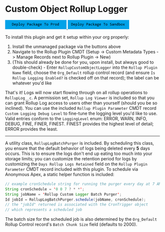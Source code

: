 # Custom Object Rollup Logger

<a href="https://login.salesforce.com/packaging/installPackage.apexp?p0=04t6g000008SirvAAC">
  <img alt="Deploy to Salesforce"
       src="../../media/deploy-package-to-prod.png">
</a>

<a href="https://test.salesforce.com/packaging/installPackage.apexp?p0=04t6g000008SirvAAC">
  <img alt="Deploy to Salesforce Sandbox"
       src="../../media/deploy-package-to-sandbox.png">
</a>

To install this plugin and get it setup within your org properly:

1. Install the unmanaged package via the buttons above
2. Navigate to the Rollup Plugin CMDT (Setup -> Custom Metadata Types -> Manage Records next to Rollup Plugin -> New)
3. (This should already be done for you, upon install, but always good to double-check) - Enter `RollupCustomObjectLogger` into the `Rollup Plugin Name` field, choose the `Org_Default` rollup control record (and ensure `Is Rollup Logging Enabled?` is checked off on that record); the label can be whatever you'd like

That's it! Logs will now start flowing through on all rollup operations to `RollupLog__c`. A permission set, `Rollup Log Viewer` is included so that you can grant Rollup Log access to users other than yourself (should you be so inclined). You can use the included `Rollup Plugin Parameter` CMDT record `Custom Logging Debug Level` to fine-tune the logging level you'd like to use. Valid entries conform to the `LoggingLevel` enum: ERROR, WARN, INFO, DEBUG, FINE, FINER, FINEST. FINEST provides the highest level of detail; ERROR provides the least.

---

A utility class, `RollupLogBatchPurger` is included. By scheduling this class, you ensure that the default behavior of logs being deleted every **5** days occurs. This is to ensure the logs don't end up eating too much into your storage limits; you can customize the retention period for logs by customizing the `Days Rollup Logs Retained` field on the `Rollup Plugin Parameter` CMDT record included with this plugin. To schedule via Anonymous Apex, a static helper function is included:

```java
// example cronSchedule string for running the purger every day at 7 AM:
String cronSchedule = '0 0 7 ? * *';
String jobName = 'Rollup Custom Logger Batch Purger';
Id jobId = RollupLogBatchPurger.schedule(jobName, cronSchedule);
// the "jobId" returned is associated with the CronTrigger object
// which represents a scheduled job
```

The batch size for the scheduled job is also determined by the `Org_Default` Rollup Control record's `Batch Chunk Size` field (defaults to 2000).
